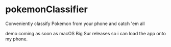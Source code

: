 # pokemonClassifier
Conveniently classify Pokemon from your phone and catch 'em all

demo coming as soon as macOS Big Sur releases so i can load the app onto my phone.
